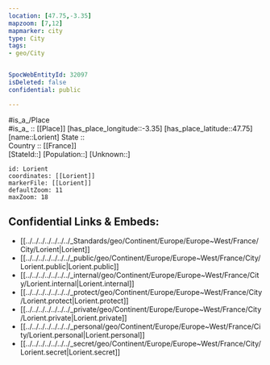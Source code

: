 ```yaml
---
location: [47.75,-3.35] 
mapzoom: [7,12] 
mapmarker: city 
type: City
tags:
- geo/City


SpocWebEntityId: 32097
isDeleted: false
confidential: public

---
```

#is_a_/Place  
#is_a_ :: [[Place]] 
[has_place_longitude::-3.35] 
[has_place_latitude::47.75] 
[name::Lorient] 
State ::  
Country :: [[France]]  
[StateId::] 
[Population::] 
[Unknown::] 


```leaflet
id: Lorient
coordinates: [[Lorient]] 
markerFile: [[Lorient]] 
defaultZoom: 11 
maxZoom: 18
```


## Confidential Links & Embeds: 
- [[../../../../../../../_Standards/geo/Continent/Europe/Europe~West/France/City/Lorient|Lorient]] 
- [[../../../../../../../_public/geo/Continent/Europe/Europe~West/France/City/Lorient.public|Lorient.public]] 
- [[../../../../../../../_internal/geo/Continent/Europe/Europe~West/France/City/Lorient.internal|Lorient.internal]] 
- [[../../../../../../../_protect/geo/Continent/Europe/Europe~West/France/City/Lorient.protect|Lorient.protect]] 
- [[../../../../../../../_private/geo/Continent/Europe/Europe~West/France/City/Lorient.private|Lorient.private]] 
- [[../../../../../../../_personal/geo/Continent/Europe/Europe~West/France/City/Lorient.personal|Lorient.personal]] 
- [[../../../../../../../_secret/geo/Continent/Europe/Europe~West/France/City/Lorient.secret|Lorient.secret]] 
